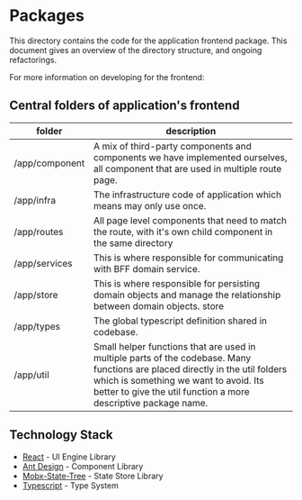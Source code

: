 # Packages

This directory contains the code for the application frontend package. This document gives an overview of the directory structure, and ongoing refactorings.

For more information on developing for the frontend:

## Central folders of application's frontend

| folder         | description                                                                                                                                                                                                                               |
| -------------- | ----------------------------------------------------------------------------------------------------------------------------------------------------------------------------------------------------------------------------------------- |
| /app/component | A mix of third-party components and components we have implemented ourselves, all component that are used in multiple route page.                                                                                                         |
| /app/infra     | The infrastructure code of application which means may only use once.                                                                                                                                                                     |
| /app/routes    | All page level components that need to match the route, with it's own child component in the same directory                                                                                                                               |
| /app/services  | This is where responsible for communicating with BFF domain service.                                                                                                                                                                      |
| /app/store     | This is where responsible for persisting domain objects and manage the relationship between domain objects. store                                                                                                                         |
| /app/types     | The global typescript definition shared in codebase.                                                                                                                                                                                      |
| /app/util      | Small helper functions that are used in multiple parts of the codebase. Many functions are placed directly in the util folders which is something we want to avoid. Its better to give the util function a more descriptive package name. |

## Technology Stack

- [React](https://reactjs.org/) - UI Engine Library
- [Ant Design](https://ant.design/index-cn) - Component Library
- [Mobx-State-Tree](https://mobx-state-tree.js.org/intro/welcome) - State Store Library
- [Typescript](https://www.typescriptlang.org/) - Type System

